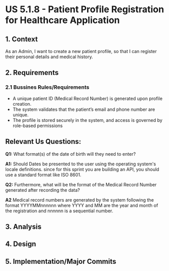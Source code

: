 # US 5.1.8 - Patient Profile Registration for Healthcare Application

## 1. Context

As an Admin, I want to create a new patient profile, so that I can register their personal details and medical history.

## 2. Requirements

### 2.1 Bussines Rules/Requirements

- A unique patient ID (Medical Record Number) is generated upon profile creation.
- The system validates that the patient’s email and phone number are unique.
- The profile is stored securely in the system, and access is governed by role-based permissions


## Relevant Us Questions:

**Q1:** What format(s) of the date of birth will they need to enter? 


**A1:** Should Dates be presented to the user using the operating system's locale definitions. since for this sprint you are building an API, you should use a standard format like ISO 8601.

**Q2:** Furthermore, what will be the format of the Medical Record Number generated after recording the data?

**A2** Medical record numbers are generated by the system following the format YYYYMMnnnnnn where YYYY and MM are the year and month of the registration and nnnnnn is a sequential number.

## 3. Analysis


## 4. Design



## 5. Implementation/Major Commits

